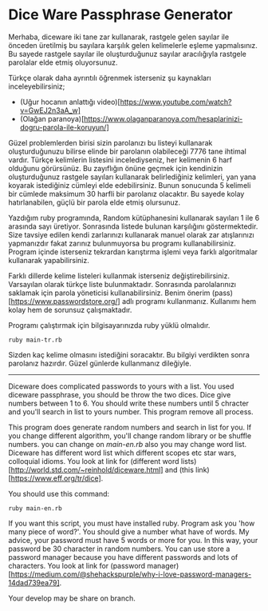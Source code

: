 # Dice Ware Passphrase Generator

Merhaba, diceware iki tane zar kullanarak, rastgele gelen sayılar ile önceden üretilmiş bu sayılara karşılık gelen kelimelerle eşleme yapmalısınız. Bu sayede rastgele sayılar ile oluşturduğunuz sayılar aracılığıyla rastgele parolalar elde etmiş oluyorsunuz.

Türkçe olarak daha ayrıntılı öğrenmek isterseniz şu kaynakları inceleyebilirsiniz;

+ (Uğur hocanın anlattığı video)[https://www.youtube.com/watch?v=GwEJ2n3aA_w]
+ (Olağan paranoya)[https://www.olaganparanoya.com/hesaplarinizi-dogru-parola-ile-koruyun/]

Güzel problemlerden birisi sizin parolanızı bu listeyi kullanarak oluşturduğunuzu bilirse elinde bir parolanın olabileceği 7776 tane ihtimal vardır. Türkçe kelimlerin listesini incelediyseniz, her kelimenin 6 harf olduğunu görürsünüz. Bu zayıflığın önüne geçmek için kendinizin oluşturduğunuz rastgele sayıları kullanarak belirlediğiniz kelimleri, yan yana koyarak istediğiniz cümleyi elde edebilirsiniz. Bunun sonucunda 5 kelimeli bir cümlede maksimum 30 harfli bir parolanız olacaktır. Bu sayede kolay hatırlanabilen, güçlü bir parola elde etmiş olursunuz.

Yazdığım ruby programında, Random kütüphanesini kullanarak sayıları 1 ile 6 arasında sayı üretiyor. Sonrasında listede bulunan karşılığını göstermektedir. Size tavsiye edilen kendi zarlarınızı kullanarak manuel olarak zar atışlarınızı yapmanızdır fakat zarınız bulunmuyorsa bu programı kullanabilirsiniz. Program içinde isterseniz tekrardan karıştırma işlemi veya farklı algoritmalar kullanarak yapabilirsiniz.

Farklı dillerde kelime listeleri kullanmak isterseniz değiştirebilirsiniz. Varsayılan olarak türkçe liste bulunmaktadır. Sonrasında parolalarınızı saklamak için parola yöneticisi kullanabilirsiniz. Benim önerim (pass)[https://www.passwordstore.org/] adlı programı kullanmanız. Kullanımı hem kolay hem de sorunsuz çalışmaktadır.

Programı çalıştırmak için bilgisayarınızda ruby yüklü olmalıdır.

```
ruby main-tr.rb
```

Sizden kaç kelime olmasını istediğini soracaktır. Bu bilgiyi verdikten sonra parolanız hazırdır. Güzel günlerde kullanmanız dileğiyle.

---

Diceware does complicated passwords to yours with a list. You used diceware passphrase, you should be throw the two dices. Dice give numbers between 1 to 6. You should write these numbers until 5 chracter and you'll search in list to yours number. This program remove all process.

This program does generate random numbers and search in list for you. If you change different algorithm, you'll change random library or be shuffle numbers. you can change on *main-en.rb* also you may change word list. Diceware has different word list which different scopes etc star wars, colloquial idioms. You look at link for (different word lists)[http://world.std.com/~reinhold/diceware.html] and (this link)[https://www.eff.org/tr/dice].



You should use this command:

```
ruby main-en.rb
```           

If you want this script, you must have installed ruby. Program ask you 'how many piece of word?'. You should give a number what have  of words. My advice, your password must have 5 words or more for you. In this way, your password be 30 character in random numbers. You can use store a password manager because you have different passwords and lots of characters. You look at link for (password manager)[https://medium.com/@shehackspurple/why-i-love-password-managers-14dad739ea79].


Your develop may be share on branch.
